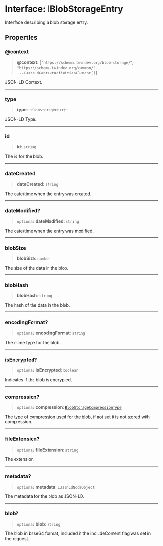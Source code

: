 # Interface: IBlobStorageEntry

Interface describing a blob storage entry.

## Properties

### @context

> **@context**: \[`"https://schema.twindev.org/blob-storage/"`, `"https://schema.twindev.org/common/"`, `...IJsonLdContextDefinitionElement[]`\]

JSON-LD Context.

***

### type

> **type**: `"BlobStorageEntry"`

JSON-LD Type.

***

### id

> **id**: `string`

The id for the blob.

***

### dateCreated

> **dateCreated**: `string`

The date/time when the entry was created.

***

### dateModified?

> `optional` **dateModified**: `string`

The date/time when the entry was modified.

***

### blobSize

> **blobSize**: `number`

The size of the data in the blob.

***

### blobHash

> **blobHash**: `string`

The hash of the data in the blob.

***

### encodingFormat?

> `optional` **encodingFormat**: `string`

The mime type for the blob.

***

### isEncrypted?

> `optional` **isEncrypted**: `boolean`

Indicates if the blob is encrypted.

***

### compression?

> `optional` **compression**: [`BlobStorageCompressionType`](../type-aliases/BlobStorageCompressionType.md)

The type of compression used for the blob, if not set it is not stored with compression.

***

### fileExtension?

> `optional` **fileExtension**: `string`

The extension.

***

### metadata?

> `optional` **metadata**: `IJsonLdNodeObject`

The metadata for the blob as JSON-LD.

***

### blob?

> `optional` **blob**: `string`

The blob in base64 format, included if the includeContent flag was set in the request.
